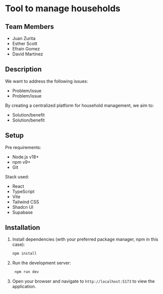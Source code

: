 # Tool to manage households

## Team Members
- Juan Zurita
- Esther Scott
- Efrain Gomez
- David Martinez

## Description
We want to address the following issues:
- Problem/issue
- Problem/issue

By creating a centralized platform for household management, we aim to:
- Solution/benefit
- Solution/benefit

## Setup
Pre requirements:
- Node.js v18+
- npm v9+
- Git

Stack used:
  - React
  - TypeScript
  - Vite
  - Tailwind CSS
  - Shadcn UI
  - Supabase

## Installation
1. Install dependencies (with your preferred package manager, npm in this case):

   ```bash
   npm install
   ```

2. Run the development server:

   ```bash
    npm run dev
    ```

3. Open your browser and navigate to `http://localhost:5173` to view the application.